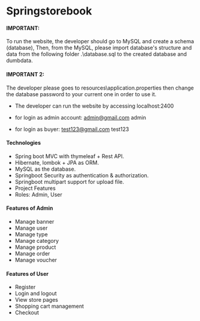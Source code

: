# Springstorebook
#### IMPORTANT: 
To run the website, the developer should go to MySQL and create a schema (database),
Then, from the MySQL, please import database's structure and data from the following folder
      .\database.sql
to the created database and dumbdata.

#### IMPORTANT 2: 
The developer please goes to resources\application.properties
then change the database password to your current one in order to use it.

- The developer can run the website by accessing localhost:2400
- for login as admin account:
  admin@gmail.com
  admin

- for login as buyer:
  test123@gmail.com
  test123

#### Technologies
+ Spring boot MVC with thymeleaf + Rest API.
+ Hibernate, lombok + JPA as ORM.
+ MySQL as the database.
+ Springboot Security as authentication & authorization.
+ Springboot multipart support for upload file.
+ Project Features
+ Roles: Admin, User

#### Features of Admin
+ Manage banner
+ Manage user
+ Manage type
+ Manage category
+ Manage product
+ Manage order
+ Manage voucher
  
#### Features of User
- Register
- Login and logout
- View store pages
- Shopping cart management
- Checkout
